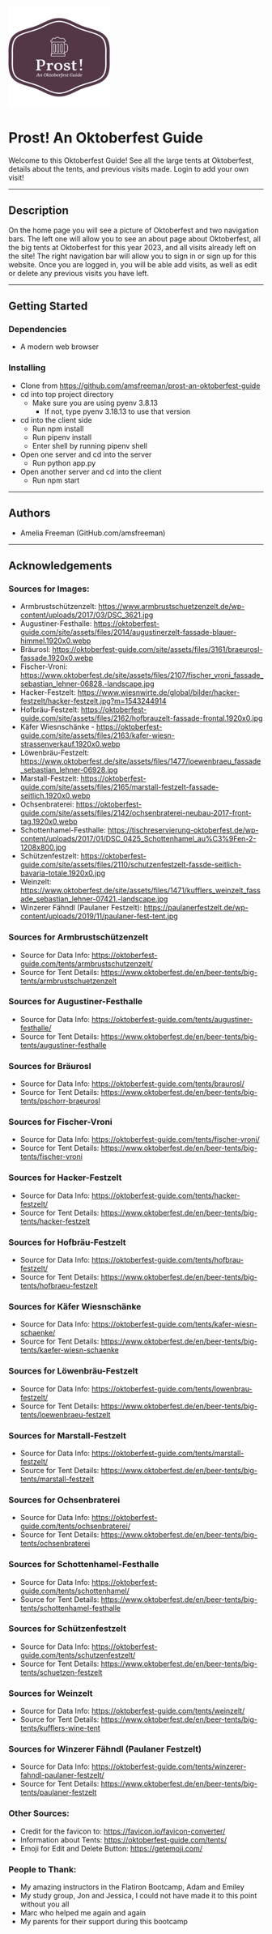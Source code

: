 <img src="client/src/assets/prost-logo.png" alt="Logo" width="200" height="200">

# Prost! An Oktoberfest Guide

Welcome to this Oktoberfest Guide! See all the large tents at Oktoberfest, details about the tents, and previous visits made. Login to add your own visit!

---

## Description

On the home page you will see a picture of Oktoberfest and two navigation bars. The left one will allow you to see an about page about Oktoberfest, all the big tents at Oktoberfest for this year 2023, and all visits already left on the site! The right navigation bar will allow you to sign in or sign up for this website. Once you are logged in, you will be able add visits, as well as edit or delete any previous visits you have left.

----

## Getting Started

### Dependencies

- A modern web browser

### Installing 

- Clone from https://github.com/amsfreeman/prost-an-oktoberfest-guide
- cd into top project directory
    - Make sure you are using pyenv 3.8.13
        - If not, type pyenv 3.18.13 to use that version
- cd into the client side
    - Run npm install 
    - Run pipenv install
    - Enter shell by running pipenv shell
- Open one server and cd into the server
    -   Run python app.py
- Open another server and cd into the client
    - Run npm start

---
## Authors

- Amelia Freeman (GitHub.com/amsfreeman)

---
## Acknowledgements

### Sources for Images:

- Armbrustschützenzelt: https://www.armbrustschuetzenzelt.de/wp-content/uploads/2017/03/DSC_3621.jpg
- Augustiner-Festhalle: https://oktoberfest-guide.com/site/assets/files/2014/augustinerzelt-fassade-blauer-himmel.1920x0.webp
- Bräurosl: https://oktoberfest-guide.com/site/assets/files/3161/braeurosl-fassade.1920x0.webp
- Fischer-Vroni: https://www.oktoberfest.de/site/assets/files/2107/fischer_vroni_fassade_sebastian_lehner-06828.-landscape.jpg
- Hacker-Festzelt: https://www.wiesnwirte.de/global/bilder/hacker-festzelt/hacker-festzelt.jpg?m=1543244914
- Hofbräu-Festzelt: https://oktoberfest-guide.com/site/assets/files/2162/hofbrauzelt-fassade-frontal.1920x0.jpg
- Käfer Wiesnschänke - https://oktoberfest-guide.com/site/assets/files/2163/kafer-wiesn-strassenverkauf.1920x0.webp
- Löwenbräu-Festzelt: https://www.oktoberfest.de/site/assets/files/1477/loewenbraeu_fassade_sebastian_lehner-06928.jpg
- Marstall-Festzelt: https://oktoberfest-guide.com/site/assets/files/2165/marstall-festzelt-fassade-seitlich.1920x0.webp
- Ochsenbraterei: https://oktoberfest-guide.com/site/assets/files/2142/ochsenbraterei-neubau-2017-front-tag.1920x0.webp
- Schottenhamel-Festhalle: https://tischreservierung-oktoberfest.de/wp-content/uploads/2017/01/DSC_0425_Schottenhamel_au%C3%9Fen-2-1208x800.jpg
- Schützenfestzelt: https://oktoberfest-guide.com/site/assets/files/2110/schutzenfestzelt-fassde-seitlich-bavaria-totale.1920x0.jpg
- Weinzelt: https://www.oktoberfest.de/site/assets/files/1471/kufflers_weinzelt_fassade_sebastian_lehner-07421.-landscape.jpg
- Winzerer Fähndl (Paulaner Festzelt): https://paulanerfestzelt.de/wp-content/uploads/2019/11/paulaner-fest-tent.jpg

### Sources for Armbrustschützenzelt
- Source for Data Info: https://oktoberfest-guide.com/tents/armbrustschutzenzelt/
- Source for Tent Details: https://www.oktoberfest.de/en/beer-tents/big-tents/armbrustschuetzenzelt
### Sources for Augustiner-Festhalle 
- Source for Data Info: https://oktoberfest-guide.com/tents/augustiner-festhalle/
- Source for Tent Details: https://www.oktoberfest.de/en/beer-tents/big-tents/augustiner-festhalle
### Sources for Bräurosl
- Source for Data Info: https://oktoberfest-guide.com/tents/braurosl/
- Source for Tent Details: https://www.oktoberfest.de/en/beer-tents/big-tents/pschorr-braeurosl
### Sources for Fischer-Vroni
- Source for Data Info: https://oktoberfest-guide.com/tents/fischer-vroni/
- Source for Tent Details: https://www.oktoberfest.de/en/beer-tents/big-tents/fischer-vroni
### Sources for Hacker-Festzelt
- Source for Data Info: https://oktoberfest-guide.com/tents/hacker-festzelt/
- Source for Tent Details: https://www.oktoberfest.de/en/beer-tents/big-tents/hacker-festzelt
### Sources for Hofbräu-Festzelt 
- Source for Data Info: https://oktoberfest-guide.com/tents/hofbrau-festzelt/
- Source for Tent Details: https://www.oktoberfest.de/en/beer-tents/big-tents/hofbraeu-festzelt
### Sources for Käfer Wiesnschänke
- Source for Data Info: https://oktoberfest-guide.com/tents/kafer-wiesn-schaenke/
- Source for Tent Details: https://www.oktoberfest.de/en/beer-tents/big-tents/kaefer-wiesn-schaenke
### Sources for Löwenbräu-Festzelt
- Source for Data Info: https://oktoberfest-guide.com/tents/lowenbrau-festzelt/
- Source for Tent Details: https://www.oktoberfest.de/en/beer-tents/big-tents/loewenbraeu-festzelt
### Sources for Marstall-Festzelt
- Source for Data Info: https://oktoberfest-guide.com/tents/marstall-festzelt/
- Source for Tent Details: https://www.oktoberfest.de/en/beer-tents/big-tents/marstall-festzelt
### Sources for Ochsenbraterei 
- Source for Data Info: https://oktoberfest-guide.com/tents/ochsenbraterei/
- Source for Tent Details: https://www.oktoberfest.de/en/beer-tents/big-tents/ochsenbraterei
### Sources for Schottenhamel-Festhalle 
- Source for Data Info: https://oktoberfest-guide.com/tents/schottenhamel/
- Source for Tent Details: https://www.oktoberfest.de/en/beer-tents/big-tents/schottenhamel-festhalle
### Sources for Schützenfestzelt 
- Source for Data Info: https://oktoberfest-guide.com/tents/schutzenfestzelt/
- Source for Tent Details: https://www.oktoberfest.de/en/beer-tents/big-tents/schuetzen-festzelt
### Sources for Weinzelt 
- Source for Data Info: https://oktoberfest-guide.com/tents/weinzelt/
- Source for Tent Details: https://www.oktoberfest.de/en/beer-tents/big-tents/kufflers-wine-tent
### Sources for Winzerer Fähndl (Paulaner Festzelt)
- Source for Data Info: https://oktoberfest-guide.com/tents/winzerer-fahndl-paulaner-festzelt/
- Source for Tent Details: https://www.oktoberfest.de/en/beer-tents/big-tents/paulaner-festzelt

### Other Sources: 
- Credit for the favicon to: https://favicon.io/favicon-converter/
- Information about Tents: https://oktoberfest-guide.com/tents/
- Emoji for Edit and Delete Button: https://getemoji.com/

### People to Thank:
- My amazing instructors in the Flatiron Bootcamp, Adam and Emiley
- My study group, Jon and Jessica, I could not have made it to this point without you all
- Marc who helped me again and again
- My parents for their support during this bootcamp